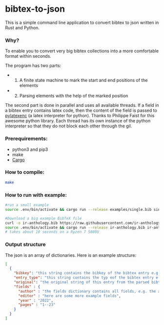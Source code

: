 # bibtex-to-json
This is a simple command line application to convert bibtex to json written in Rust and Python.
### Why?
To enable you to convert very big bibtex collections into a more comfortable format within seconds.

The program has two parts:
- 1) A finite state machine to mark the start and end positions of the elements
- 2) Parsing elements with the help of the marked position

The second part is done in parallel and uses all available threads. If a field in a bibtex entry contains latex code, then the content of the field is passed to [pylatexenc](https://github.com/phfaist/pylatexenc) (a latex interpreter for python). Thanks to  Philippe Faist for this awesome python library. Each thread has its own instance of the python interpreter so that they do not block each other through the gil.
### Prerequirements:
- python3 and pip3
- make
- [Cargo](https://www.rust-lang.org/tools/install) 

### How to compile:
```bash
make
```
### How to run with example:
```bash
#run a small example
source .env/bin/activate && cargo run --release examples/single.bib single.json 

#Download a big example BibTeX file
curl -o ir-anthology.bib https://raw.githubusercontent.com/ir-anthology/ir-anthology-data/master/ir-anthology.bib
source .env/bin/activate && cargo run --release ir-anthology.bib ir-anthology.json 
# takes about 10 seconds on a Ryzen 7 5800U 
```

### Output structure
The json is an array of dictionaries. Here is an example structure:
```json
[
  {
    "bibkey": "this string contains the bibkey of the bibtex entry e.g. conf/ecit/Meier2000",
    "entry_type": "this string contains the typ eof the bibtex entry e.g. article or proceedings",
    "original": "the original string of this entry from the parsed bibtex file",
    "fields" : {
      "author" : "the fields dictionary contains all fields, e.g. the author field, a value here could be Max Mustermann",
      "editor" : "here are some more example fields",
      "year" : "2022",
      "pages" : "1--23"
    }
  }
]
```